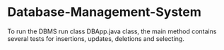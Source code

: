 # Database-Management-System
To run the DBMS run class DBApp.java class, the main method contains several tests for insertions, updates, deletions and selecting.

